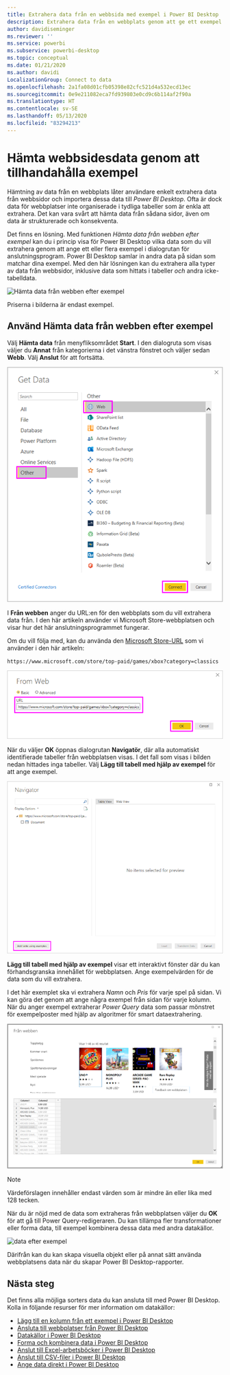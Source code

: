 ```yaml
---
title: Extrahera data från en webbsida med exempel i Power BI Desktop
description: Extrahera data från en webbplats genom att ge ett exempel på vad du vill hämta
author: davidiseminger
ms.reviewer: ''
ms.service: powerbi
ms.subservice: powerbi-desktop
ms.topic: conceptual
ms.date: 01/21/2020
ms.author: davidi
LocalizationGroup: Connect to data
ms.openlocfilehash: 2a1fa08d01cfb05398e82cfc521d4a532ecd13ec
ms.sourcegitcommit: 0e9e211082eca7fd939803e0cd9c6b114af2f90a
ms.translationtype: HT
ms.contentlocale: sv-SE
ms.lasthandoff: 05/13/2020
ms.locfileid: "83294213"
---
```

# <a name="get-webpage-data-by-providing-examples"></a>Hämta webbsidesdata genom att tillhandahålla exempel

Hämtning av data från en webbplats låter användare enkelt extrahera data från webbsidor och importera dessa data till *Power BI Desktop*. Ofta är dock data för webbplatser inte organiserade i tydliga tabeller som är enkla att extrahera. Det kan vara svårt att hämta data från sådana sidor, även om data är strukturerade och konsekventa.

Det finns en lösning. Med funktionen *Hämta data från webben efter exempel* kan du i princip visa för Power BI Desktop vilka data som du vill extrahera genom att ange ett eller flera exempel i dialogrutan för anslutningsprogram. Power BI Desktop samlar in andra data på sidan som matchar dina exempel. Med den här lösningen kan du extrahera alla typer av data från webbsidor, inklusive data som hittats i tabeller *och* andra icke-tabelldata.

![Hämta data från webben efter exempel](media/desktop-connect-to-web-by-example/web-by-example_01.png)

Priserna i bilderna är endast exempel.

## <a name="using-get-data-from-web-by-example"></a>Använd Hämta data från webben efter exempel

Välj **Hämta data** från menyfliksområdet **Start**. I den dialogruta som visas väljer du **Annat** från kategorierna i det vänstra fönstret och väljer sedan **Webb**. Välj **Anslut** för att fortsätta.

![välj Webb från Hämta data](media/desktop-connect-to-web-by-example/web-by-example_03.png)

I **Från webben** anger du URL:en för den webbplats som du vill extrahera data från. I den här artikeln använder vi Microsoft Store-webbplatsen och visar hur det här anslutningsprogrammet fungerar.

Om du vill följa med, kan du använda den [Microsoft Store-URL](https://www.microsoft.com/store/top-paid/games/xbox?category=classics) som vi använder i den här artikeln:

    https://www.microsoft.com/store/top-paid/games/xbox?category=classics

![Webbdialog](media/desktop-connect-to-web-by-example/web-by-example_04.png)

När du väljer **OK** öppnas dialogrutan **Navigatör**, där alla automatiskt identifierade tabeller från webbplatsen visas. I det fall som visas i bilden nedan hittades inga tabeller. Välj **Lägg till tabell med hjälp av exempel** för att ange exempel.

![Navigatorfönstret](media/desktop-connect-to-web-by-example/web-by-example_05.png)

**Lägg till tabell med hjälp av exempel** visar ett interaktivt fönster där du kan förhandsgranska innehållet för webbplatsen. Ange exempelvärden för de data som du vill extrahera.

I det här exemplet ska vi extrahera *Namn* och *Pris* för varje spel på sidan. Vi kan göra det genom att ange några exempel från sidan för varje kolumn. När du anger exempel extraherar *Power Query* data som passar mönstret för exempelposter med hjälp av algoritmer för smart dataextrahering.

![data efter exempel](media/desktop-connect-to-web-by-example/web-by-example_06.png)

> [!NOTE]
> Värdeförslagen innehåller endast värden som är mindre än eller lika med 128 tecken.

När du är nöjd med de data som extraheras från webbplatsen väljer du **OK** för att gå till Power Query-redigeraren. Du kan tillämpa fler transformationer eller forma data, till exempel kombinera dessa data med andra datakällor.

![data efter exempel](media/desktop-connect-to-web-by-example/web-by-example_07.png)

Därifrån kan du kan skapa visuella objekt eller på annat sätt använda webbplatsens data när du skapar Power BI Desktop-rapporter.

## <a name="next-steps"></a>Nästa steg

Det finns alla möjliga sorters data du kan ansluta till med Power BI Desktop. Kolla in följande resurser för mer information om datakällor:

* [Lägg till en kolumn från ett exempel i Power BI Desktop](../create-reports/desktop-add-column-from-example.md)
* [Ansluta till webbplatser från Power BI Desktop](desktop-connect-to-web.md)
* [Datakällor i Power BI Desktop](desktop-data-sources.md)
* [Forma och kombinera data i Power BI Desktop](desktop-shape-and-combine-data.md)
* [Anslut till Excel-arbetsböcker i Power BI Desktop](desktop-connect-excel.md)
* [Anslut till CSV-filer i Power BI Desktop](desktop-connect-csv.md)
* [Ange data direkt i Power BI Desktop](desktop-enter-data-directly-into-desktop.md)
